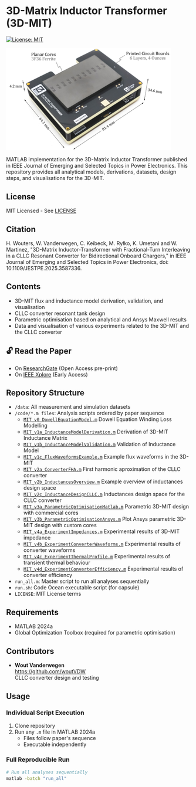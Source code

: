 # 3D-Matrix Inductor Transformer (3D-MIT)
[![License: MIT](https://img.shields.io/badge/License-MIT-yellow.svg)](https://opensource.org/licenses/MIT)

<img src="3DMIT.jpg" alt="3D-MIT" width="450"/>


MATLAB implementation for the 3D-Matrix Inductor Transformer published in IEEE Journal of Emerging and Selected Topics in Power Electronics. This repository provides all analytical models, derivations, datasets, design steps, and visualisations for the 3D-MIT.

## License
MIT Licensed - See [LICENSE](LICENSE)

## Citation
H. Wouters, W. Vanderwegen, C. Keibeck, M. Ryłko, K. Umetani and W. Martinez, "3D-Matrix Inductor-Transformer with Fractional-Turn Interleaving in a CLLC Resonant Converter for Bidirectional Onboard Chargers," in IEEE Journal of Emerging and Selected Topics in Power Electronics, doi: 10.1109/JESTPE.2025.3587336.
  
## Contents
- 3D-MIT flux and inductance model derivation, validation, and visualisation
- CLLC converter resonant tank design
- Parametric optimisation based on analytical and Ansys Maxwell results
- Data and visualisation of various experiments related to the 3D-MIT and the CLLC converter

## 🔓 Read the Paper
- On [ResearchGate](https://www.researchgate.net/publication/393497465) (Open Access pre-print)
- On [IEEE Xplore](https://ieeexplore.ieee.org/document/11075679) (Early Access)

## Repository Structure
- `/data`: All measurement and simulation datasets
- `/code/*.m files`: Analysis scripts ordered by paper sequence
  - [`MIT_v0_DowellEquationModel.m`](MIT_v0_DowellEquationModel.m) Dowell Equation Winding Loss Modelling
  - [`MIT_v1a_InductanceModelDerivation.m`](MIT_v1a_InductanceModelDerivation.m) Derivation of 3D-MIT Inductance Matrix
  - [`MIT_v1b_InductanceModelValidation.m`](MIT_v1b_InductanceModelValidation.m) Validation of Inductance Model
  - [`MIT_v1c_FluxWaveformsExample.m`](MIT_v1c_FluxWaveformsExample.m) Example flux waveforms in the 3D-MIT
  - [`MIT_v2a_ConverterFHA.m`](MIT_v2a_ConverterFHA.m) First harmonic aproximation of the CLLC converter
  - [`MIT_v2b_InductancesOverview.m`](MIT_v2b_InductancesOverview.m) Example overview of inductances design space
  - [`MIT_v2c_InductanceDesignCLLC.m`](MIT_v2c_InductanceDesignCLLC.m) Inductances design space for the CLLC converter
  - [`MIT_v3a_ParametricOptimisationMatlab.m`](MIT_v3a_ParametricOptimisationMatlab.m) Parametric 3D-MIT design with commercial cores
  - [`MIT_v3b_ParametricOptimisationAnsys.m`](MIT_v3b_ParametricOptimisationAnsys.m) Plot Ansys parametric 3D-MIT design with custom cores
  - [`MIT_v4a_ExperimentImpedances.m`](MIT_v4a_ExperimentImpedances.m) Experimental results of 3D-MIT impedance
  - [`MIT_v4b_ExperimentConverterWaveforms.m`](MIT_v4b_ExperimentConverterWaveforms.m) Experimental results of converter waveforms
  - [`MIT_v4c_ExperimentThermalProfile.m`](MIT_v4c_ExperimentThermalProfile.m) Experimental results of transient thermal behaviour
  - [`MIT_v4d_ExperimentConverterEfficiency.m`](MIT_v4d_ExperimentConverterEfficiency.m) Experimental results of converter efficiency
- `run_all.m`: Master script to run all analyses sequentially
- `run.sh`: Code Ocean executable script (for capsule)
- `LICENSE`: MIT License terms

## Requirements
- MATLAB 2024a
- Global Optimization Toolbox (required for parametric optimisation)

## Contributors
- **Wout Vanderwegen**  
  https://github.com/woutVDW  
  CLLC converter design and testing
  
## Usage

### Individual Script Execution
1. Clone repository
2. Run any `.m` file in MATLAB 2024a
   - Files follow paper's sequence
   - Executable independently

### Full Reproducible Run
```bash
# Run all analyses sequentially
matlab -batch "run_all"
